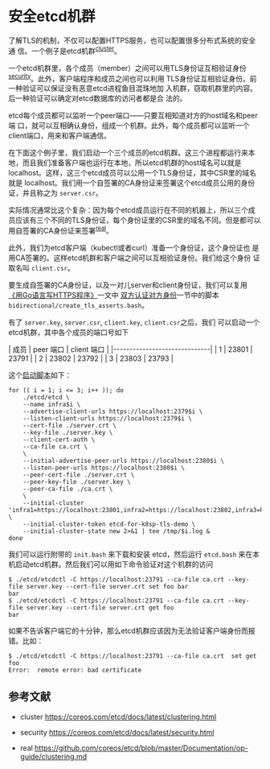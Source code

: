 # 安全etcd机群

了解TLS的机制，不仅可以配置HTTPS服务，也可以配置很多分布式系统的安全通
信。一个例子是etcd机群<sup>[cluster](#cluster)</sup>。

一个etcd机群里，各个成员（member）之间可以用TLS身份证互相验证身份
<sup>[security](#security)</sup>。此外，客户端程序和成员之间也可以利用
TLS身份证互相验证身份。前一种验证可以保证没有恶意etcd进程鱼目混珠地加
入机群，窃取机群里的内容。后一种验证可以确定对etcd数据库的访问者都是合
法的。

etcd每个成员都可以监听一个peer端口——只要互相知道对方的host域名和peer端
口，就可以互相确认身份，组成一个机群。此外，每个成员都可以监听一个
client端口，用来和客户端通信。

在下面这个例子里，我们启动一个三个成员的etcd机群。这三个进程都运行来本
地，而且我们准备客户端也运行在本地，所以etcd机群的host域名可以就是
localhost。这样，这三个etcd成员可以公用一个TLS身份证，其中CSR里的域名
就是 localhost。我们用一个自签署的CA身份证来签署这个etcd成员公用的身份
证，并且称之为 `server.csr`。

实际情况通常比这个复杂：因为每个etcd成员运行在不同的机器上，所以三个成
员应该有三个不同的TLS身份证，每个身份证里的CSR里的域名不同。但是都可以
用自签署的CA身份证来签署<sup>[real](#real)</sup>。

此外，我们为etcd客户端（kubectl或者curl）准备一个身份证，这个身份证也
是用CA签署的。这样etcd机群和客户端之间可以互相验证身份。我们给这个身份
证取名叫 `client.csr`。

要生成自签署的CA身份证，以及一对儿server和client身份证，我们可以复用
[《用Go语言写HTTPS程序》](./golang.md)一文中
[双方认证对方身份](./golang.md#双方认证对方身份)一节中的脚本
`bidirectional/create_tls_asserts.bash`。

有了 `server.key`, `server.csr`, `client.key`, `client.csr`之后，我们
可以启动一个etcd机群，其中各个成员的端口号如下

| 成员 | peer 端口 | client 端口 |
|------------------------------|
| 1   | 23801     | 23791      |
| 2   | 23802     | 23792      |
| 3   | 23803     | 23793      |

这个[启动脚本](./etcd/etcd.bash)如下：

```
for (( i = 1; i <= 3; i++ )); do
    ./etcd/etcd \
	--name infra$i \
	--advertise-client-urls https://localhost:2379$i \
	--listen-client-urls https://localhost:2379$i \
	--cert-file ./server.crt \
	--key-file ./server.key \
	--client-cert-auth \
	--ca-file ca.crt \
	\
	--initial-advertise-peer-urls https://localhost:2380$i \
	--listen-peer-urls https://localhost:2380$i \
	--peer-cert-file ./server.crt \
	--peer-key-file ./server.key \
	--peer-ca-file ./ca.crt \
	\
	--initial-cluster 'infra1=https://localhost:23801,infra2=https://localhost:23802,infra3=https://localhost:23803' \
	--initial-cluster-token etcd-for-k8sp-tls-demo \
	--initial-cluster-state new 2>&1 | tee /tmp/$i.log &
done
```

我们可以运行附带的 `init.bash` 来下载和安装 etcd，然后运行 `etcd.bash` 来在本机启动etcd机群。然后我们可以用如下命令验证对这个机群的访问

```
$ ./etcd/etcdctl -C https://localhost:23791 --ca-file ca.crt --key-file server.key --cert-file server.crt set foo bar
bar
$ ./etcd/etcdctl -C https://localhost:23791 --ca-file ca.crt --key-file server.key --cert-file server.crt get foo
bar
```

如果不告诉客户端它的十分钟，那么etcd机群应该因为无法验证客户端身份而报错。比如：

```
$ ./etcd/etcdctl -C https://localhost:23791 --ca-file ca.crt  set get foo
Error:  remote error: bad certificate
```

## 参考文献

- <a name=cluster>cluster</a> https://coreos.com/etcd/docs/latest/clustering.html

- <a name=security>security</a> https://coreos.com/etcd/docs/latest/security.html

- <a name=real>real</a> https://github.com/coreos/etcd/blob/master/Documentation/op-guide/clustering.md
